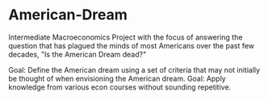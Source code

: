 # American-Dream

Intermediate Macroeconomics Project with the focus of answering the question that has plagued the minds of most Americans over the past few decades, "Is the American Dream dead?"

Goal: Define the American dream using a set of criteria that may not initially be thought of when envisioning the American dream. 
Goal: Apply knowledge from various econ courses without sounding repetitive.
